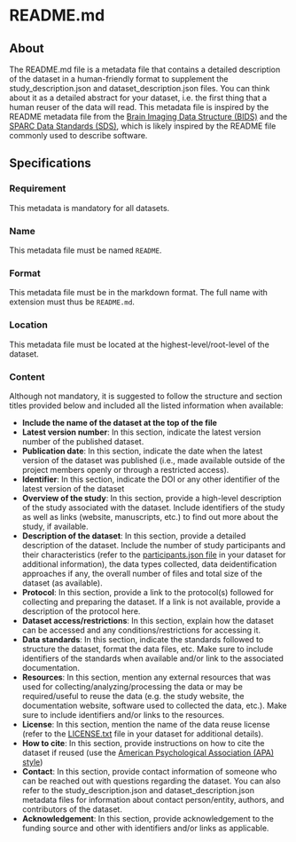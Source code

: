 # README.md

## About
The README.md file is a metadata file that contains a detailed description of the dataset in a human-friendly format to supplement the study_description.json and dataset_description.json files. 
You can think about it as a detailed abstract for your dataset, i.e. the first thing that a human reuser of the data will read. This metadata file is inspired by the README metadata file from the [Brain Imaging Data Structure (BIDS)](https://bids-specification.readthedocs.io/) and the [SPARC Data Standards (SDS)](https://docs.sparc.science/docs/overview-of-sparc-dataset-format), which is likely inspired by the README file commonly used to describe software.

## Specifications

### Requirement
This metadata is mandatory for all datasets.

### Name
This metadata file must be named `README`.

### Format
This metadata file must be in the markdown format. The full name with extension must thus be `README.md`.

### Location
This metadata file must be located at the highest-level/root-level of the dataset.

### Content
Although not mandatory, it is suggested to follow the structure and section titles provided below and included all the listed information when available:
- **Include the name of the dataset at the top of the file**
- **Latest version number**: In this section, indicate the latest version number of the published dataset.
- **Publication date**: In this section, indicate the date when the latest version of the dataset was published (i.e., made available outside of the project members openly or through a restricted access).
- **Identifier**: In this section, indicate the DOI or any other identifier of the latest version of the dataset
- **Overview of the study**: In this section, provide a high-level description of the study associated with the dataset. Include identifiers of the study as well as links (website, manuscripts, etc.) to find out more about the study, if available.
- **Description of the dataset**: In this section, provide a detailed description of the dataset. Include the number of study participants and their characteristics 
(refer to the [participants.json file](participants_specs.md) in your dataset for additional information), the data types collected, data deidentification approaches if any, the overall number of files and total size of the dataset (as available).
- **Protocol**: In this section, provide a link to the protocol(s) followed for collecting and preparing the dataset. If a link is not available, provide a description of the protocol here.
- **Dataset access/restrictions**: In this section, explain how the dataset can be accessed and any conditions/restrictions for accessing it.
- **Data standards**: In this section, indicate the standards followed to structure the dataset, format the data files, etc. Make sure to include identifiers of the standards when available and/or link to the associated documentation.
- **Resources**: In this section, mention any external resources that was used for collecting/analyzing/processing the data or may be required/useful to reuse the data (e.g. the study website, the documentation website, software used to collected the data, etc.). Make sure to include identifiers and/or links to the resources.
- **License**: In this section, mention the name of the data reuse license (refer to the [LICENSE.txt](license_specs.md) file in your dataset for additional details).
- **How to cite**: In this section, provide instructions on how to cite the dataset if reused (use the [American Psychological Association (APA) style](https://apastyle.apa.org/))
- **Contact**: In this section, provide contact information of someone who can be reached out with questions regarding the dataset. You can also  refer to the study_description.json and dataset_description.json metadata files for information about contact person/entity, authors, and contributors of the dataset.
- **Acknowledgement**: In this section, provide acknowledgement to the funding source and other with identifiers and/or links as applicable.

